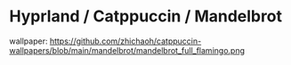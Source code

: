 # Hyprland / Catppuccin / Mandelbrot

wallpaper: https://github.com/zhichaoh/catppuccin-wallpapers/blob/main/mandelbrot/mandelbrot_full_flamingo.png
